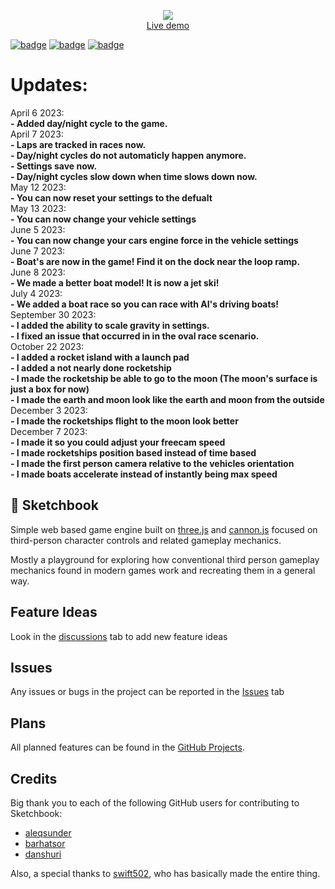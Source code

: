 <p align="center">
	<a href="https://sketchbook23.glitch.me"><img src="./thumbnail.png"></a>
	<br>
	<a href="https://sketchbook23.glitch.me">Live demo</a>
	<br>
</p>

[![badge](https://img.shields.io/npm/v/sketchbook?style=flat-square)](https://www.npmjs.com/package/sketchbook)
[![badge](https://img.shields.io/travis/swift502/sketchbook?style=flat-square)](https://travis-ci.org/swift502/Sketchbook)
[![badge](https://img.shields.io/discord/730763393325334628?label=discord&style=flat-square)](https://discord.gg/fGuEqCe)
# Updates:

<div>April 6 2023:<br/>
	<b>- Added day/night cycle to the game.</b>
	</div>
	<div>
April 7 2023:<br/>
	<b>
- Laps are tracked in races now.<br/>
- Day/night cycles do not automaticly happen anymore.<br/>
- Settings save now.<br/>
- Day/night cycles slow down when time slows down now.
	</b>
	</div>
May 12 2023:<br/>
	<b>- You can now reset your settings to the defualt</b>
	<br/>
	<div>
May 13 2023:<br/>
	<b>- You can now change your vehicle settings</b>
	</div>
	<div>
June 5 2023:<br/>
	<b>- You can now change your cars engine force in the vehicle settings</b>
	<br/>
	</div>
	<div>
June 7 2023:<br/>
	<b>- Boat's are now in the game! Find it on the dock near the loop ramp.</b>
	<br/>
	</div>
 <div>
June 8 2023:
	<br/>
	<b>- We made a better boat model! It is now a jet ski!</b>
	<br/>
 </div>
July 4 2023:
<br/>
<b>- We added a boat race so you can race with AI's driving boats!</b>
<br/>
September 30 2023:
<br/>
<b>- I added the ability to scale gravity in settings.<br/>
- I fixed an issue that occurred in in the oval race scenario.
</b>
<br/>
October 22 2023:
<br/>
<b>- I added a rocket island with a launch pad<br/>
- I added a not nearly done rocketship<br/>
- I made the rocketship be able to go to the moon (The moon's surface is just a box for now)<br/>
- I made the earth and moon look like the earth and moon from the outside
</b>
<br/>
December 3 2023:
<br/>
<b>- I made the rocketships flight to the moon look better</b>
<br/>
December 7 2023:
<br/>
<b>- I made it so you could adjust your freecam speed</b>
<br/>
<b>- I made rocketships position based instead of time based</b>
<br/>
<b>- I made the first person camera relative to the vehicles orientation</b>
<br/>
<b>- I made boats accelerate instead of instantly being max speed</b>
<br/>

## 📒 Sketchbook
Simple web based game engine built on [three.js](https://github.com/mrdoob/three.js) and [cannon.js](https://github.com/schteppe/cannon.js) focused on third-person character controls and related gameplay mechanics.

Mostly a playground for exploring how conventional third person gameplay mechanics found in modern games work and recreating them in a general way.
## Feature Ideas
Look in the [discussions](https://github.com/Inthenew/Sketchbook/discussions) tab to add new feature ideas
## Issues
Any issues or bugs in the project can be reported in the [Issues](https://github.com/Inthenew/Sketchbook/issues) tab
## Plans
All planned features can be found in the [GitHub Projects](https://github.com/Inthenew/Sketchbook/projects?query=is%3Aopen).
## Credits
Big thank you to each of the following GitHub users for contributing to Sketchbook:
- [aleqsunder](https://github.com/aleqsunder)
- [barhatsor](https://github.com/barhatsor)
- [danshuri](https://github.com/danshuri)

Also, a special thanks to [swift502](https://github.com/swift502), who has basically made the entire thing.
